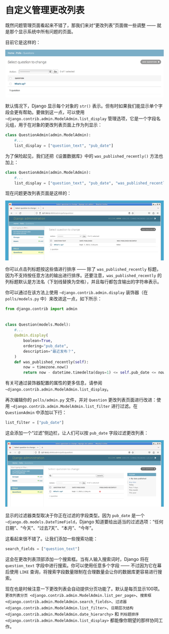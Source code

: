 # 自定义管理更改列表

既然问题管理页面看起来不错了，那我们来对“更改列表”页面做一些调整 —— 就是那个显示系统中所有问题的页面。

目前它是这样的：

![投票应用更改列表页面](../assets/admin04t.png)

默认情况下，Django 显示每个对象的 `str()` 表示。但有时如果我们能显示单个字段会更有帮助。要做到这一点，可以使用 `~django.contrib.admin.ModelAdmin.list_display` 管理选项，它是一个字段名元组，用于在对象的更改列表页面上作为列显示：

```python
class QuestionAdmin(admin.ModelAdmin):
    #...
    list_display = ["question_text", "pub_date"]
```

为了保险起见，我们还把《设置数据库》中的 `was_published_recently()` 方法也加上：

```python
class QuestionAdmin(admin.ModelAdmin):
    #...
    list_display = ["question_text", "pub_date", "was_published_recently"]
```

现在问题更改列表页面是这样的：

![问题更改列表视图](../assets/20230908-16-14-08-GNY2lggF.png)

你可以点击列标题按这些值进行排序 —— 除了 `was_published_recently` 标题，因为不支持按任意方法的输出进行排序。还要注意，`was_published_recently` 的列标题默认是方法名（下划线替换为空格），并且每行都包含输出的字符串表示。

你可以通过在该方法上使用 `~django.contrib.admin.display` 装饰器（在 `polls/models.py` 中）来改进这一点，如下所示：

```python
from django.contrib import admin


class Question(models.Model):
    #...
    @admin.display(
        boolean=True,
        ordering="pub_date",
        description="最近发布？",
    )
    def was_published_recently(self):
        now = timezone.now()
        return now - datetime.timedelta(days=1) <= self.pub_date <= now
```

有关可通过装饰器配置的属性的更多信息，请参阅 `~django.contrib.admin.ModelAdmin.list_display`。

再次编辑你的 `polls/admin.py` 文件，并对 `Question` 更改列表页面进行改进：使用 `~django.contrib.admin.ModelAdmin.list_filter` 进行过滤。在 `QuestionAdmin` 中添加以下行：

```python
list_filter = ["pub_date"]
```

这会添加一个“过滤”侧边栏，让人们可以按 `pub_date` 字段过滤更改列表：

![管理列表过滤侧边栏](../assets/20230908-16-16-39-otfMNyYo.png)

显示的过滤器类型取决于你正在过滤的字段类型。因为 `pub_date` 是一个 `~django.db.models.DateTimeField`，Django 知道要给出适当的过滤选项：“任何日期”、“今天”、“过去7天”、“本月”、“今年”。

这看起来很不错了。让我们添加一些搜索功能：

```python
search_fields = ["question_text"]
```

这会在更改列表顶部添加一个搜索框。当有人输入搜索词时，Django 将在 `question_text` 字段中进行搜索。你可以使用任意多个字段 —— 不过因为它在幕后使用 `LIKE` 查询，将搜索字段数量限制在合理数量会让你的数据库更容易进行搜索。

现在也是时候注意一下更改列表会自动提供分页功能了。默认是每页显示100项。`更改列表分页 <django.contrib.admin.ModelAdmin.list_per_page>`、`搜索框 <django.contrib.admin.ModelAdmin.search_fields>`、`过滤器 <django.contrib.admin.ModelAdmin.list_filter>`、`日期层次结构 <django.contrib.admin.ModelAdmin.date_hierarchy>` 和 `列标题排序 <django.contrib.admin.ModelAdmin.list_display>` 都能像你期望的那样协同工作。
